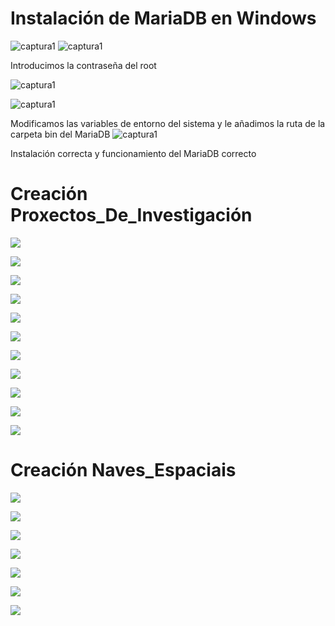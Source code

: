 # Instalación de MariaDB en Windows
![captura1](images/Screenshot_1.png)
![captura1](images/Screenshot_2.png)

Introducimos la contraseña del root

![captura1](images/Screenshot_3.png)

![captura1](images/Screenshot_4.png)

Modificamos las variables de entorno del sistema y le añadimos la ruta de la carpeta bin del MariaDB
![captura1](images/Screenshot_5.png)

Instalación correcta y funcionamiento del MariaDB correcto


# Creación Proxectos_De_Investigación

![](images/Screenshot_6.png)

![](images/Screenshot_7.png)

![](images/Screenshot_8.png)

![](images/Screenshot_9.png)

![](images/Screenshot_10.png)

![](images/Screenshot_11.png)

![](images/Screenshot_12.png)

![](images/Screenshot_13.png)

![](images/Screenshot_14.png)

![](images/Screenshot_15.png)

![](images/Screenshot_16.png)

# Creación Naves_Espaciais
![](images/Screenshot_17.png)

![](images/Screenshot_18.png)

![](images/Screenshot_19.png)

![](images/Screenshot_20.png)

![](images/Screenshot_21.png)

![](images/Screenshot_22.png)

![](images/Screenshot_23.png)




